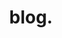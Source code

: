 ---
title: "blog."
draft: false

showHero: true
showDate: false
showAuthor: false
showDateUpdated: false
showHeadingAnchors: false
showPagination: false
showReadingTime: false
showTableOfContents: false
showTaxonomies: false 
showWordCount: false
showSummary: false
sharingLinks: false
showEdit: false
showViews: false
showLikes: false
layoutBackgroundHeaderSpace: false
---